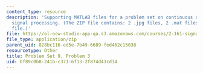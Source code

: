 ```yaml
---
content_type: resource
description: 'Supporting MATLAB files for a problem set on continuous and discrete
  signal processing. (The ZIP file contains: 2 .jpg files, 2 .mat files, and 1 .m
  file.)'
file: https://ol-ocw-studio-app-qa.s3.amazonaws.com/courses/2-161-signal-processing-continuous-and-discrete-fall-2008/bf89c0b8241bc3716f132f874d43cd14_PS9Prob3.zip
file_type: application/zip
parent_uid: 828bc116-ed5e-7b49-6689-fed462c15038
resourcetype: Other
title: Problem Set 9, Problem 3
uid: bf89c0b8-241b-c371-6f13-2f874d43cd14
---
```

